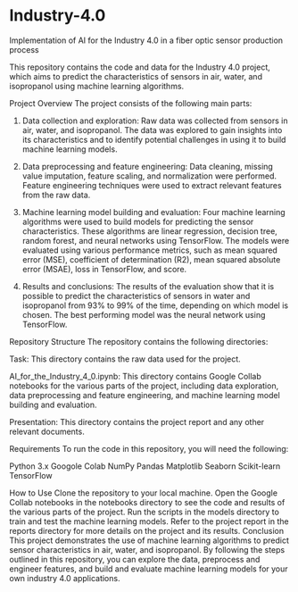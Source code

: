 # Industry-4.0
Implementation of AI for the Industry 4.0 in a fiber optic sensor production process

This repository contains the code and data for the Industry 4.0 project, which aims to predict the characteristics of sensors in air, water, and isopropanol using machine learning algorithms.

Project Overview
The project consists of the following main parts:

1. Data collection and exploration: Raw data was collected from sensors in air, water, and isopropanol. The data was explored to gain insights into its characteristics and to identify potential challenges in using it to build machine learning models.

2. Data preprocessing and feature engineering: Data cleaning, missing value imputation, feature scaling, and normalization were performed. Feature engineering techniques were used to extract relevant features from the raw data.

3. Machine learning model building and evaluation: Four machine learning algorithms were used to build models for predicting the sensor characteristics. These algorithms are linear regression, decision tree, random forest, and neural networks using TensorFlow. The models were evaluated using various performance metrics, such as mean squared error (MSE), coefficient of determination (R2), mean squared absolute error (MSAE), loss in TensorFlow, and score.

4. Results and conclusions: The results of the evaluation show that it is possible to predict the characteristics of sensors in water and isopropanol from 93% to 99% of the time, depending on which model is chosen. The best performing model was the neural network using TensorFlow.

Repository Structure
The repository contains the following directories:

Task: This directory contains the raw data used for the project.

AI_for_the_Industry_4_0.ipynb: This directory contains Google Collab notebooks for the various parts of the project, including data exploration, data preprocessing and feature engineering, and machine learning model building and evaluation.

Presentation: This directory contains the project report and any other relevant documents.

Requirements
To run the code in this repository, you will need the following:

Python 3.x
Googole Colab
NumPy
Pandas
Matplotlib
Seaborn
Scikit-learn
TensorFlow

How to Use
Clone the repository to your local machine.
Open the Google Collab notebooks in the notebooks directory to see the code and results of the various parts of the project.
Run the scripts in the models directory to train and test the machine learning models.
Refer to the project report in the reports directory for more details on the project and its results.
Conclusion
This project demonstrates the use of machine learning algorithms to predict sensor characteristics in air, water, and isopropanol. By following the steps outlined in this repository, you can explore the data, preprocess and engineer features, and build and evaluate machine learning models for your own industry 4.0 applications.
